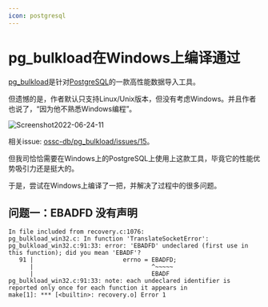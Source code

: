 ```yaml
---
icon: postgresql
---
```


# pg_bulkload在Windows上编译通过

[pg_bulkload](https://github.com/ossc-db/pg_bulkload/)是针对[PostgreSQL](https://www.postgresql.org/)的一款高性能数据导入工具。

但遗憾的是，作者默认只支持Linux/Unix版本，但没有考虑Windows。并且作者也说了，“因为他不熟悉Windows编程”。

![Screenshot2022-06-24-11](https://cdn.jsdelivr.net/gh/wuliang142857/pictures-hosting@main/20220624/Screenshot2022-06-24-11.5grws6312ic0.png)

相关issue: [ossc-db/pg_bulkload/issues/15](https://github.com/ossc-db/pg_bulkload/issues/15)。

但我司恰恰需要在Windows上的PostgreSQL上使用上这款工具，毕竟它的性能优势吸引力还是挺大的。

于是，尝试在Windows上编译了一把，并解决了过程中的很多问题。

## 问题一：EBADFD 没有声明

````
In file included from recovery.c:1076:
pg_bulkload_win32.c: In function 'TranslateSocketError':
pg_bulkload_win32.c:91:33: error: 'EBADFD' undeclared (first use in this function); did you mean 'EBADF'?
   91 |                         errno = EBADFD;
      |                                 ^~~~~~
      |                                 EBADF
pg_bulkload_win32.c:91:33: note: each undeclared identifier is reported only once for each function it appears in
make[1]: *** [<builtin>: recovery.o] Error 1
````



